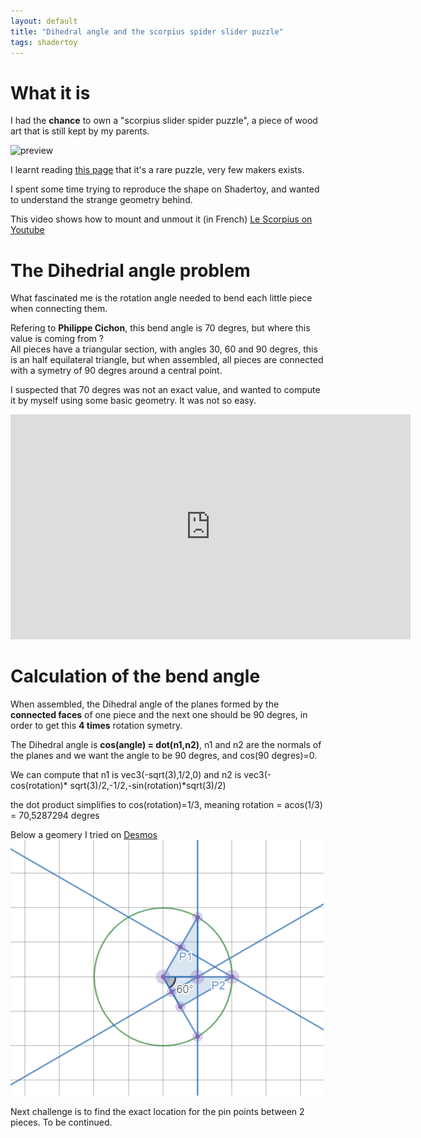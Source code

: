 ```yaml
---
layout: default
title: "Dihedral angle and the scorpius spider slider puzzle"
tags: shadertoy
---
```


# What it is

I had the **chance** to own a "scorpius slider spider puzzle", a piece of wood art that is still kept by my parents.

![preview](https://static.blog4ever.com/2008/06/213622/artfichier_213622_8769121_202010012502419.png)

I learnt reading [this page](https://www.lairdubois.fr/creations/14279-le-scorpius.html) that it's a rare puzzle, very few makers exists.

I spent some time trying to reproduce the shape on Shadertoy, and wanted to understand the strange geometry behind.

This video shows how to mount and unmout it (in French)
[Le Scorpius on Youtube](https://www.youtube.com/watch?time_continue=13&v=2orJ6rTSx2s&feature=emb_logo)

# The Dihedrial angle problem

What fascinated me is the rotation angle needed to bend each little piece when connecting them.

Refering to **Philippe Cichon**, this bend angle is 70 degres, but where this value is coming from ?  
All pieces have a triangular section, with angles 30, 60 and 90 degres, this is an half equilateral triangle, but when assembled, all pieces are connected with a symetry of 90 degres around a central point.

I suspected that 70 degres was not an exact value, and wanted to compute it by myself using some basic geometry. It was not so easy.

<iframe width="640" height="360" frameborder="0" src="https://www.shadertoy.com/embed/Nlf3W2?gui=true&t=10&paused=true&muted=false" allowfullscreen></iframe>

# Calculation of the bend angle

When assembled, the Dihedral angle of the planes formed by the **connected faces** of one piece and the next one should be 90 degres, in order to get this **4 times** rotation symetry.

The Dihedral angle is **cos(angle) = dot(n1,n2)**, n1 and n2 are the normals of the planes and we want the angle to be 90 degres, and cos(90 degres)=0.

We can compute that n1 is vec3(-sqrt(3),1/2,0) and n2 is vec3(-cos(rotation)* sqrt(3)/2,-1/2,-sin(rotation)*sqrt(3)/2)

the dot product simplifies to cos(rotation)=1/3, meaning rotation = acos(1/3) = 70,5287294 degres

Below a geomery I tried on [Desmos](https://www.desmos.com/geometry/g1cdjpyrzq)
![preview](/assets/images/dihedral_desmos.png)

Next challenge is to find the exact location for the pin points between 2 pieces. To be continued.
